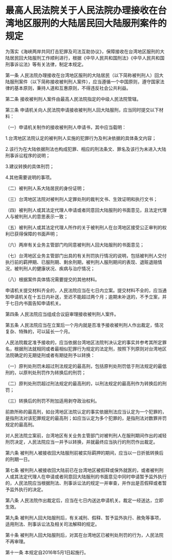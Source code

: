 # 最高人民法院关于人民法院办理接收在台湾地区服刑的大陆居民回大陆服刑案件的规定

<!-- INFO END -->

为落实《海峡两岸共同打击犯罪及司法互助协议》，保障接收在台湾地区服刑的大陆居民回大陆服刑工作顺利进行，根据《中华人民共和国刑法》《中华人民共和国刑事诉讼法》等有关法律，制定本规定。

第一条 人民法院办理接收在台湾地区服刑的大陆居民（以下简称被判刑人）回大陆服刑案件（以下简称接收被判刑人案件），应当遵循一个中国原则，遵守国家法律的基本原则，秉持人道和互惠原则，不得违反社会公共利益。

第二条 接收被判刑人案件由最高人民法院指定的中级人民法院管辖。

第三条 申请机关向人民法院申请接收被判刑人回大陆服刑，应当同时提交以下材料：

（一）申请机关制作的接收被判刑人申请书，其中应当载明：

1.台湾地区法院认定的被判刑人实施的犯罪行为及判决依据的具体条文内容；

2.该行为在大陆依据刑法也构成犯罪、相应的刑法条文、罪名及该行为未进入大陆刑事诉讼程序的说明；

3.建议转换的具体刑罚；

4.其他需要说明的事项。

（二）被判刑人系大陆居民的身份证明；

（三）台湾地区法院对被判刑人定罪处刑的裁判文书、生效证明和执行文书；

（四）被判刑人或其法定代理人申请或者同意回大陆服刑的书面意见，且法定代理人与被判刑人的意思表示一致；

（五）被判刑人或其法定代理人所作的关于被判刑人在台湾地区接受公正审判的权利已获得保障的书面声明；

（六）两岸有关业务主管部门均同意被判刑人回大陆服刑的书面意见；

（七）台湾地区业务主管部门出具的有关刑罚执行情况的说明，包括被判刑人交付执行前的羁押期、已服刑期、剩余刑期，被判刑人服刑期间的表现、退赃退赔情况，被判刑人的健康状况、疾病与治疗情况；

（八）根据案件具体情况需要提交的其他材料。

申请机关提交材料齐全的，人民法院应当在七日内立案。提交材料不全的，应当通知申请机关在十五日内补送，至迟不能超过两个月；逾期未补送的，不予立案，并于七日内书面告知申请机关。

第四条 人民法院应当组成合议庭审理接收被判刑人案件。

第五条 人民法院应当在立案后一个月内就是否准予接收被判刑人作出裁定，情况复杂、特殊的，可以延长一个月。

人民法院裁定准予接收的，应当依据台湾地区法院判决认定的事实并参考其所定罪名，根据刑法就相同或者最相似犯罪行为规定的法定刑，按照下列原则对台湾地区法院确定的无期徒刑或者有期徒刑予以转换：

（一）原判处刑罚未超过刑法规定的最高刑，包括原判处刑罚低于刑法规定的最低刑的，以原判处刑罚作为转换后的刑罚；

（二）原判处刑罚超过刑法规定的最高刑的，以刑法规定的最高刑作为转换后的刑罚；

（三）转换后的刑罚不附加适用剥夺政治权利。

前款所称的最高刑，如台湾地区法院认定的事实依据刑法应当认定为一个犯罪的，是指刑法对该犯罪规定的最高刑；如应当认定为多个犯罪的，是指刑法对数罪并罚规定的最高刑。

对人民法院立案前，台湾地区有关业务主管部门对被判刑人在服刑期间作出的减轻刑罚决定，人民法院应当一并予以转换，并就最终应当执行的刑罚作出裁定。

第六条 被判刑人被接收回大陆服刑前被实际羁押的期间，应当以一日折抵转换后的刑期一日。

第七条 被判刑人被接收回大陆前已在台湾地区被假释或保外就医的，或者被判刑人或其法定代理人在申请或者同意回大陆服刑的书面意见中同时申请暂予监外执行的，人民法院应当根据刑法、刑事诉讼法的规定一并审查，并作出是否假释或者暂予监外执行的决定。

第八条 人民法院作出裁定后，应当在七日内送达申请机关。裁定一经送达，立即生效。

第九条 被判刑人回大陆服刑后，有关减刑、假释、暂予监外执行、赦免等事项，适用刑法、刑事诉讼法及相关司法解释的规定。

第十条 被判刑人回大陆服刑后，对其在台湾地区已被判处刑罚的行为，人民法院不再审理。

第十一条 本规定自2016年5月1日起施行。